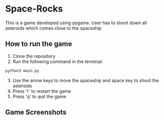 # Space-Rocks
This is a game developed using pygame. User has to shoot down all asteroids which comes close to the spaceship

## How to run the game 

1. Clone the repository
2. Run the following command in the terminal:
```bash 
python3 main.py
```
3. Use the arrow keys to move the spaceship and space key to shoot the asteroids 
4. Press 'r' to restart the game
5. Press 'q' to quit the game

## Game Screenshots

